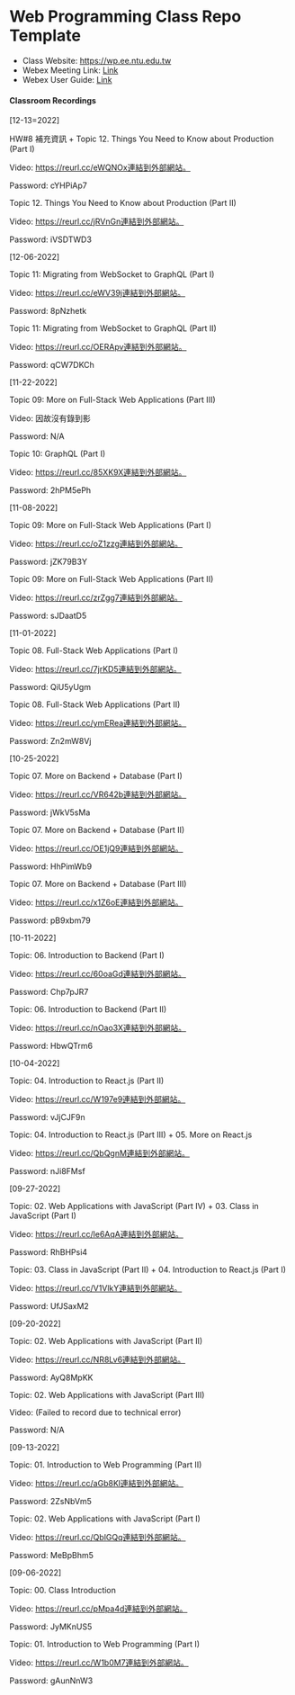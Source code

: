 # Web Programming Class Repo Template
- Class Website: https://wp.ee.ntu.edu.tw
- Webex Meeting Link: [Link](https://ntucc.webex.com/meet/cyhuang)
- Webex User Guide: [Link](https://hackmd.io/9H-sQ4krS_CgTsVr2BflRQ?view)

#### Classroom Recordings

[12-13=2022]

HW#8 補充資訊 + Topic 12. Things You Need to Know about Production (Part I)

Video: https://reurl.cc/eWQNOx連結到外部網站。 

Password: cYHPiAp7

 

Topic 12. Things You Need to Know about Production (Part II)

Video: https://reurl.cc/jRVnGn連結到外部網站。 

Password: iVSDTWD3

 

 

[12-06-2022]

Topic 11: Migrating from WebSocket to GraphQL (Part I)

Video: https://reurl.cc/eWV39j連結到外部網站。 

Password: 8pNzhetk

 

Topic 11: Migrating from WebSocket to GraphQL (Part II)

Video: https://reurl.cc/OERApv連結到外部網站。 

Password: qCW7DKCh

 

 

[11-22-2022]

Topic 09: More on Full-Stack Web Applications (Part III)

Video: 因故沒有錄到影

Password: N/A

 

Topic 10: GraphQL (Part I)

Video: https://reurl.cc/85XK9X連結到外部網站。 

Password: 2hPM5ePh

 

 

[11-08-2022]

Topic 09: More on Full-Stack Web Applications (Part I)

Video: https://reurl.cc/oZ1zzg連結到外部網站。

Password: jZK79B3Y

 

Topic 09: More on Full-Stack Web Applications (Part II)

Video: https://reurl.cc/zrZgg7連結到外部網站。 

Password: sJDaatD5

 

 

[11-01-2022]

Topic 08. Full-Stack Web Applications (Part I)

Video: https://reurl.cc/7jrKD5連結到外部網站。 

Password: QiU5yUgm

 

Topic 08. Full-Stack Web Applications (Part II)

Video: https://reurl.cc/ymERea連結到外部網站。 

Password: Zn2mW8Vj

 

 

[10-25-2022]

Topic 07. More on Backend + Database (Part I)

Video: https://reurl.cc/VR642b連結到外部網站。 

Password: jWkV5sMa

 

Topic 07. More on Backend + Database (Part II)

Video: https://reurl.cc/OE1jQ9連結到外部網站。 

Password: HhPimWb9

 

Topic 07. More on Backend + Database (Part III)

Video:  https://reurl.cc/x1Z6oE連結到外部網站。 

Password: pB9xbm79

 

 

[10-11-2022]

Topic: 06. Introduction to Backend (Part I)

Video: https://reurl.cc/60oaGd連結到外部網站。 

Password: Chp7pJR7

 

Topic: 06. Introduction to Backend (Part II)

Video: https://reurl.cc/nOao3X連結到外部網站。 

Password: HbwQTrm6

 

 

[10-04-2022]

Topic: 04. Introduction to React.js (Part II)

Video: https://reurl.cc/W197e9連結到外部網站。 

Password: vJjCJF9n

 

Topic: 04. Introduction to React.js (Part III) + 05. More on React.js

Video: https://reurl.cc/QbQgnM連結到外部網站。 

Password: nJi8FMsf

 

 

[09-27-2022]

Topic: 02. Web Applications with JavaScript (Part IV) + 03. Class in JavaScript (Part I)

Video: https://reurl.cc/le6AqA連結到外部網站。 

Password: RhBHPsi4

 

Topic: 03. Class in JavaScript (Part II) + 04. Introduction to React.js (Part I)

Video: https://reurl.cc/V1VlkY連結到外部網站。 

Password: UfJSaxM2

 

 

[09-20-2022]

Topic: 02. Web Applications with JavaScript (Part II)

Video: https://reurl.cc/NR8Lv6連結到外部網站。 

Password: AyQ8MpKK

 

Topic: 02. Web Applications with JavaScript (Part III)

Video: (Failed to record due to technical error)

Password: N/A

 

 

[09-13-2022]

Topic: 01. Introduction to Web Programming (Part II)

Video: https://reurl.cc/aGb8Kl連結到外部網站。 

Password: 2ZsNbVm5

 

Topic: 02. Web Applications with JavaScript (Part I)

Video: https://reurl.cc/QblGQq連結到外部網站。 

Password: MeBpBhm5

 

 

[09-06-2022]

Topic: 00. Class Introduction

Video: https://reurl.cc/pMpa4d連結到外部網站。

Password: JyMKnUS5

 

Topic: 01. Introduction to Web Programming (Part I)

Video: https://reurl.cc/W1b0M7連結到外部網站。

Password: gAunNnW3
